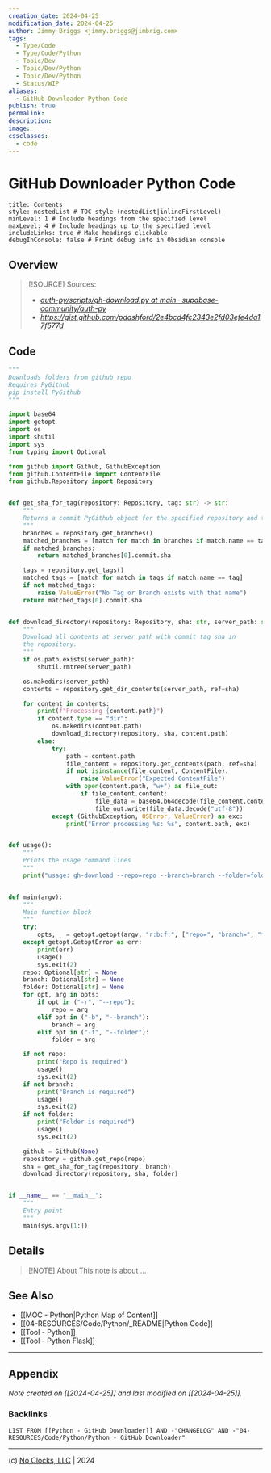 ```yaml
---
creation_date: 2024-04-25
modification_date: 2024-04-25
author: Jimmy Briggs <jimmy.briggs@jimbrig.com>
tags:
  - Type/Code
  - Type/Code/Python
  - Topic/Dev
  - Topic/Dev/Python
  - Topic/Dev/Python
  - Status/WIP
aliases:
  - GitHub Downloader Python Code
publish: true
permalink:
description:
image:
cssclasses:
  - code
---
```


# GitHub Downloader Python Code

```table-of-contents
title: Contents 
style: nestedList # TOC style (nestedList|inlineFirstLevel)
minLevel: 1 # Include headings from the specified level
maxLevel: 4 # Include headings up to the specified level
includeLinks: true # Make headings clickable
debugInConsole: false # Print debug info in Obsidian console
```

## Overview

> [!SOURCE] Sources:
> - *[auth-py/scripts/gh-download.py at main · supabase-community/auth-py](https://github.com/supabase-community/auth-py/blob/main/scripts/gh-download.py)*
> - *https://gist.github.com/pdashford/2e4bcd4fc2343e2fd03efe4da17f577d*

## Code

```python
"""
Downloads folders from github repo
Requires PyGithub
pip install PyGithub
"""

import base64
import getopt
import os
import shutil
import sys
from typing import Optional

from github import Github, GithubException
from github.ContentFile import ContentFile
from github.Repository import Repository


def get_sha_for_tag(repository: Repository, tag: str) -> str:
    """
    Returns a commit PyGithub object for the specified repository and tag.
    """
    branches = repository.get_branches()
    matched_branches = [match for match in branches if match.name == tag]
    if matched_branches:
        return matched_branches[0].commit.sha

    tags = repository.get_tags()
    matched_tags = [match for match in tags if match.name == tag]
    if not matched_tags:
        raise ValueError("No Tag or Branch exists with that name")
    return matched_tags[0].commit.sha


def download_directory(repository: Repository, sha: str, server_path: str) -> None:
    """
    Download all contents at server_path with commit tag sha in
    the repository.
    """
    if os.path.exists(server_path):
        shutil.rmtree(server_path)

    os.makedirs(server_path)
    contents = repository.get_dir_contents(server_path, ref=sha)

    for content in contents:
        print(f"Processing {content.path}")
        if content.type == "dir":
            os.makedirs(content.path)
            download_directory(repository, sha, content.path)
        else:
            try:
                path = content.path
                file_content = repository.get_contents(path, ref=sha)
                if not isinstance(file_content, ContentFile):
                    raise ValueError("Expected ContentFile")
                with open(content.path, "w+") as file_out:
                    if file_content.content:
                        file_data = base64.b64decode(file_content.content)
                        file_out.write(file_data.decode("utf-8"))
            except (GithubException, OSError, ValueError) as exc:
                print("Error processing %s: %s", content.path, exc)


def usage():
    """
    Prints the usage command lines
    """
    print("usage: gh-download --repo=repo --branch=branch --folder=folder")


def main(argv):
    """
    Main function block
    """
    try:
        opts, _ = getopt.getopt(argv, "r:b:f:", ["repo=", "branch=", "folder="])
    except getopt.GetoptError as err:
        print(err)
        usage()
        sys.exit(2)
    repo: Optional[str] = None
    branch: Optional[str] = None
    folder: Optional[str] = None
    for opt, arg in opts:
        if opt in ("-r", "--repo"):
            repo = arg
        elif opt in ("-b", "--branch"):
            branch = arg
        elif opt in ("-f", "--folder"):
            folder = arg

    if not repo:
        print("Repo is required")
        usage()
        sys.exit(2)
    if not branch:
        print("Branch is required")
        usage()
        sys.exit(2)
    if not folder:
        print("Folder is required")
        usage()
        sys.exit(2)

    github = Github(None)
    repository = github.get_repo(repo)
    sha = get_sha_for_tag(repository, branch)
    download_directory(repository, sha, folder)


if __name__ == "__main__":
    """
    Entry point
    """
    main(sys.argv[1:])
```

## Details

> [!NOTE] About
> This note is about ...

## See Also

- [[MOC - Python|Python Map of Content]]
- [[04-RESOURCES/Code/Python/_README|Python Code]]
- [[Tool - Python]]
- [[Tool - Python Flask]]


***

## Appendix

*Note created on [[2024-04-25]] and last modified on [[2024-04-25]].*

### Backlinks

```dataview
LIST FROM [[Python - GitHub Downloader]] AND -"CHANGELOG" AND -"04-RESOURCES/Code/Python/Python - GitHub Downloader"
```

***

(c) [No Clocks, LLC](https://github.com/noclocks) | 2024